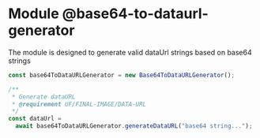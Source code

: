 # Module @base64-to-dataurl-generator

The module is designed to generate valid dataUrl strings based on base64 strings

```js
const base64ToDataURLGenerator = new Base64ToDataURLGenerator();

/**
 * Generate dataURL
 * @requirement UF/FINAL-IMAGE/DATA-URL
 */
const dataUrl =
  await base64ToDataURLGenerator.generateDataURL("base64 string...");
```
